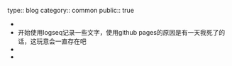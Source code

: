 type:: blog
category::  common
public:: true

-
- 开始使用logseq记录一些文字，使用github pages的原因是有一天我死了的话，这玩意会一直存在吧
-
-
